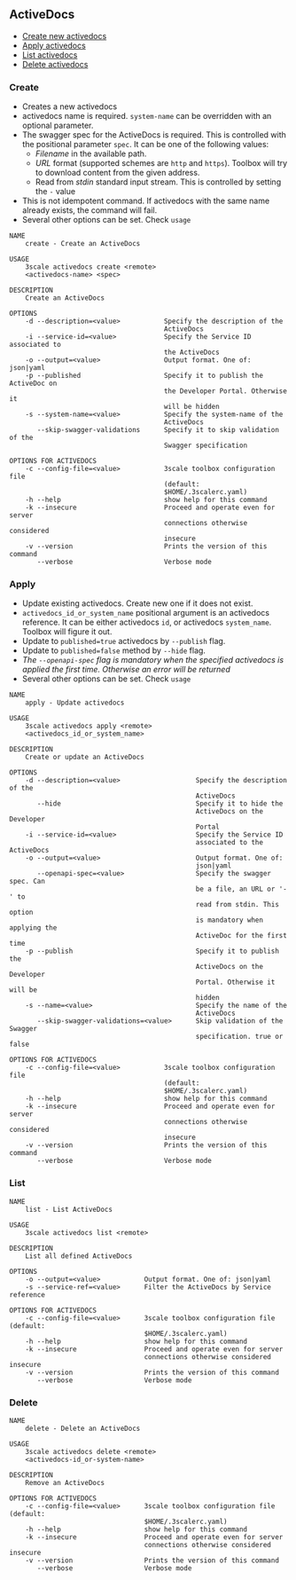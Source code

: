 ## ActiveDocs

* [Create new activedocs](#create)
* [Apply activedocs](#apply)
* [List activedocs](#list)
* [Delete activedocs](#delete)

### Create

* Creates a new activedocs
* activedocs name is required. `system-name` can be overridden with an optional parameter.
* The swagger spec for the ActiveDocs is required. This is controlled with the
  positional parameter `spec`. It can be one of the following values:
  * *Filename* in the available path.
  * *URL* format (supported schemes are `http` and `https`). Toolbox will try to download content from the given address.
  * Read from *stdin* standard input stream. This is controlled by setting
    the `-` value
* This is not idempotent command. If activedocs with the same name already exists, the command will fail.
* Several other options can be set. Check `usage`

```shell
NAME
    create - Create an ActiveDocs

USAGE
    3scale activedocs create <remote>
    <activedocs-name> <spec>

DESCRIPTION
    Create an ActiveDocs

OPTIONS
    -d --description=<value>           Specify the description of the
                                       ActiveDocs
    -i --service-id=<value>            Specify the Service ID associated to
                                       the ActiveDocs
    -o --output=<value>                Output format. One of: json|yaml
    -p --published                     Specify it to publish the ActiveDoc on
                                       the Developer Portal. Otherwise it
                                       will be hidden
    -s --system-name=<value>           Specify the system-name of the
                                       ActiveDocs
       --skip-swagger-validations      Specify it to skip validation of the
                                       Swagger specification

OPTIONS FOR ACTIVEDOCS
    -c --config-file=<value>           3scale toolbox configuration file
                                       (default:
                                       $HOME/.3scalerc.yaml)
    -h --help                          show help for this command
    -k --insecure                      Proceed and operate even for server
                                       connections otherwise considered
                                       insecure
    -v --version                       Prints the version of this command
       --verbose                       Verbose mode
```


### Apply

* Update existing activedocs. Create new one if it does not exist.
* `activedocs_id_or_system_name` positional argument is an activedocs reference.
   It can be either activedocs `id`, or activedocs `system_name`.
   Toolbox will figure it out.
* Update to `published=true` activedocs by `--publish` flag.
* Update to `published=false` method by `--hide` flag.
* *The `--openapi-spec` flag is mandatory when the specified activedocs
   is applied the first time. Otherwise an error will be returned*
* Several other options can be set. Check `usage`

```shell
NAME
    apply - Update activedocs

USAGE
    3scale activedocs apply <remote>
    <activedocs_id_or_system_name>

DESCRIPTION
    Create or update an ActiveDocs

OPTIONS
    -d --description=<value>                   Specify the description of the
                                               ActiveDocs
       --hide                                  Specify it to hide the
                                               ActiveDocs on the Developer
                                               Portal
    -i --service-id=<value>                    Specify the Service ID
                                               associated to the ActiveDocs
    -o --output=<value>                        Output format. One of:
                                               json|yaml
       --openapi-spec=<value>                  Specify the swagger spec. Can
                                               be a file, an URL or '-' to
                                               read from stdin. This option
                                               is mandatory when applying the
                                               ActiveDoc for the first time
    -p --publish                               Specify it to publish the
                                               ActiveDocs on the Developer
                                               Portal. Otherwise it will be
                                               hidden
    -s --name=<value>                          Specify the name of the
                                               ActiveDocs
       --skip-swagger-validations=<value>      Skip validation of the Swagger
                                               specification. true or false

OPTIONS FOR ACTIVEDOCS
    -c --config-file=<value>           3scale toolbox configuration file
                                       (default:
                                       $HOME/.3scalerc.yaml)
    -h --help                          show help for this command
    -k --insecure                      Proceed and operate even for server
                                       connections otherwise considered
                                       insecure
    -v --version                       Prints the version of this command
       --verbose                       Verbose mode
```

### List

```shell
NAME
    list - List ActiveDocs

USAGE
    3scale activedocs list <remote>

DESCRIPTION
    List all defined ActiveDocs

OPTIONS
    -o --output=<value>           Output format. One of: json|yaml
    -s --service-ref=<value>      Filter the ActiveDocs by Service reference

OPTIONS FOR ACTIVEDOCS
    -c --config-file=<value>      3scale toolbox configuration file (default:
                                  $HOME/.3scalerc.yaml)
    -h --help                     show help for this command
    -k --insecure                 Proceed and operate even for server
                                  connections otherwise considered insecure
    -v --version                  Prints the version of this command
       --verbose                  Verbose mode
```

### Delete

```shell
NAME
    delete - Delete an ActiveDocs

USAGE
    3scale activedocs delete <remote>
    <activedocs-id_or-system-name>

DESCRIPTION
    Remove an ActiveDocs

OPTIONS FOR ACTIVEDOCS
    -c --config-file=<value>      3scale toolbox configuration file (default:
                                  $HOME/.3scalerc.yaml)
    -h --help                     show help for this command
    -k --insecure                 Proceed and operate even for server
                                  connections otherwise considered insecure
    -v --version                  Prints the version of this command
       --verbose                  Verbose mode
```
